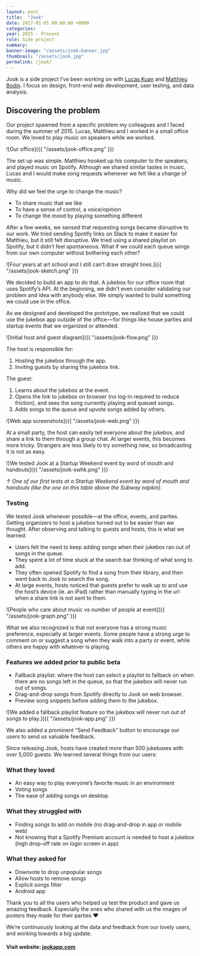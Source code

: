 ```yaml
---
layout: post
title:  "Jook"
date: 2017-01-01 00:00:00 +0800
categories:
year: 2015 - Present
role: Side project
summary:
banner-image: "/assets/jook-banner.jpg"
thumbnail: "/assets/jook.jpg"
permalink: /jook/
---
```


Jook is a side project I’ve been working on with [Lucas Kuan](https://twitter.com/Kahou526) and [Matthieu Bodin](https://twitter.com/MaBoXiu). I focus on design, front-end web development, user testing, and data analysis. 

## Discovering the problem

Our project spawned from a specific problem my colleagues and I faced during the summer of 2015. Lucas, Matthieu and I worked in a small office room. We loved to play music on speakers while we worked.

![Our office]({{ "/assets/jook-office.png" }})



The set up was simple. Matthieu hooked up his computer to the speakers, and played music on Spotify. Although we shared similar tastes in music, Lucas and I would make song requests whenever we felt like a change of music.

Why did we feel the urge to change the music?

- To share music that we like
- To have a sense of control, a voice/opinion
- To change the mood by playing something different

After a few weeks, we sensed that requesting songs became disruptive to our work. We tried sending Spotify links on Slack to make it easier for Matthieu, but it still felt disruptive. We tried using a shared playlist on Spotify, but it didn’t feel spontaneous. What if we could each queue songs from our own computer without bothering each other?

![Four years at art school and I still can’t draw straight lines.]({{ "/assets/jook-sketch.png" }})

We decided to build an app to do that. A jukebox for our office room that uses Spotify’s API. At the beginning, we didn’t even consider validating our problem and idea with anybody else. We simply wanted to build something we could use in the office.

As we designed and developed the prototype, we realized that we could use the jukebox app outside of the office — for things like house parties and startup events that we organized or attended.

![Initial host and guest diagram]({{ "/assets/jook-flow.png" }})

The host is responsible for:

1. Hosting the jukebox through the app.
2. Inviting guests by sharing the jukebox link.

The guest:

1. Learns about the jukebox at the event.
2. Opens the link to jukebox on browser (no log-in required to reduce friction), and sees the song currently playing and queued songs.
3. Adds songs to the queue and upvote songs added by others.

![Web app screenshots]({{ "/assets/jook-web.png" }})

At a small party, the host can easily tell everyone about the jukebox, and share a link to them through a group chat. At larger events, this becomes more tricky. Strangers are less likely to try something new, so broadcasting it is not as easy.

![We tested Jook at a Startup Weekend event by word of mouth and handouts]({{ "/assets/jook-swhk.png" }})

*↑ One of our first tests at a Startup Weekend event by word of mouth and handouts (like the one on this table above the Subway napkin).*

### Testing

We tested Jook whenever possible—at the office, events, and parties. Getting organizers to host a jukebox turned out to be easier than we thought. After observing and talking to guests and hosts, this is what we learned:

- Users felt the need to keep adding songs when their jukebox ran out of songs in the queue.
- They spent a lot of time stuck at the search bar thinking of what song to add.
- They often opened Spotify to find a song from their library, and then went back to Jook to search the song.
- At large events, hosts noticed that guests prefer to walk up to and use the host’s device (ie. an iPad) rather than manually typing in the url when a share link is not sent to them.

![People who care about music vs number of people at event]({{ "/assets/jook-graph.png" }})

What we also recognized is that not everyone has a strong music preference, especially at larger events. Some people have a strong urge to comment on or suggest a song when they walk into a party or event, while others are happy with whatever is playing.

### Features we added prior to public beta

- Fallback playlist: where the host can select a playlist to fallback on when there are no songs left in the queue, so that the jukebox will never run out of songs.
- Drag-and-drop songs from Spotify directly to Jook on web browser.
- Preview song snippets before adding them to the jukebox.

![We added a fallback playlist feature so the jukebox will never run out of songs to play.]({{ "/assets/jook-app.png" }})

We also added a prominent “Send Feedback” button to encourage our users to send us valuable feedback.

Since releasing Jook, hosts have created more than 500 jukeboxes with over 5,000 guests. We learned several things from our users:

### What they loved

- An easy way to play everyone’s favorite music in an environment
- Voting songs
- The ease of adding songs on desktop

### What they struggled with

- Finding songs to add on mobile (no drag-and-drop in app or mobile web)
- Not knowing that a Spotify Premium account is needed to host a jukebox (high drop-off rate on login screen in app)

### What they asked for

- Downvote to drop unpopular songs
- Allow hosts to remove songs
- Explicit songs filter
- Android app

Thank you to all the users who helped us test the product and gave us amazing feedback. Especially the ones who shared with us the images of posters they made for their parties ❤️

We’re continuously looking at the data and feedback from our lovely users, and working towards a big update.

<h4>Visit website: <a href="http://jookapp.com" target="_blank">jookapp.com</a></h4>